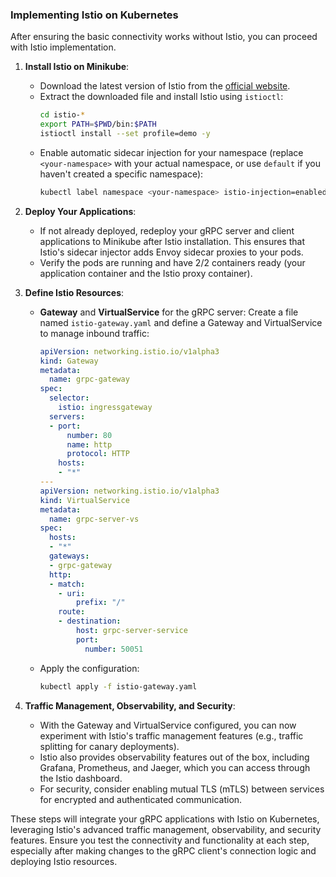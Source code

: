 ### Implementing Istio on Kubernetes

After ensuring the basic connectivity works without Istio, you can proceed with Istio implementation. 

1. **Install Istio on Minikube**:
   - Download the latest version of Istio from the [official website](https://istio.io/latest/docs/setup/getting-started/#download).
   - Extract the downloaded file and install Istio using `istioctl`:
     ```sh
     cd istio-*
     export PATH=$PWD/bin:$PATH
     istioctl install --set profile=demo -y
     ```
   - Enable automatic sidecar injection for your namespace (replace `<your-namespace>` with your actual namespace, or use `default` if you haven't created a specific namespace):
     ```sh
     kubectl label namespace <your-namespace> istio-injection=enabled
     ```

2. **Deploy Your Applications**:
   - If not already deployed, redeploy your gRPC server and client applications to Minikube after Istio installation. This ensures that Istio's sidecar injector adds Envoy sidecar proxies to your pods.
   - Verify the pods are running and have 2/2 containers ready (your application container and the Istio proxy container).

3. **Define Istio Resources**:
   - **Gateway** and **VirtualService** for the gRPC server:
     Create a file named `istio-gateway.yaml` and define a Gateway and VirtualService to manage inbound traffic:
     ```yaml
     apiVersion: networking.istio.io/v1alpha3
     kind: Gateway
     metadata:
       name: grpc-gateway
     spec:
       selector:
         istio: ingressgateway
       servers:
       - port:
           number: 80
           name: http
           protocol: HTTP
         hosts:
         - "*"
     ---
     apiVersion: networking.istio.io/v1alpha3
     kind: VirtualService
     metadata:
       name: grpc-server-vs
     spec:
       hosts:
       - "*"
       gateways:
       - grpc-gateway
       http:
       - match:
         - uri:
             prefix: "/"
         route:
         - destination:
             host: grpc-server-service
             port:
               number: 50051
     ```
   - Apply the configuration:
     ```sh
     kubectl apply -f istio-gateway.yaml
     ```

4. **Traffic Management, Observability, and Security**:
   - With the Gateway and VirtualService configured, you can now experiment with Istio's traffic management features (e.g., traffic splitting for canary deployments).
   - Istio also provides observability features out of the box, including Grafana, Prometheus, and Jaeger, which you can access through the Istio dashboard.
   - For security, consider enabling mutual TLS (mTLS) between services for encrypted and authenticated communication.

These steps will integrate your gRPC applications with Istio on Kubernetes, leveraging Istio's advanced traffic management, observability, and security features. Ensure you test the connectivity and functionality at each step, especially after making changes to the gRPC client's connection logic and deploying Istio resources.